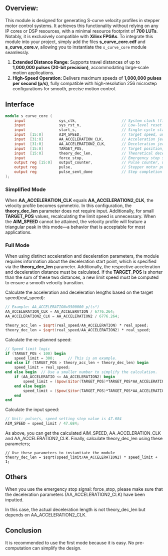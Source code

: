 ## Overview:

This module is designed for generating S-curve velocity profiles in stepper motor control systems. It achieves this functionality without relying on any IP cores or DSP resources, with a minimal resource footprint of **700 LUTs**. Notably, it is exclusively compatible with **Xilinx FPGAs**. To integrate this module into your project, simply add the files **s_curve_core.edf** and **s_curve_core.v**, allowing you to instantiate the `s_curve_core` module seamlessly.

1. **Extended Distance Range:** Supports travel distances of up to **1,000,000 pulses (20-bit precision)**, accommodating large-scale motion applications.
2. **High-Speed Operation:** Delivers maximum speeds of **1,000,000 pulses per second (p/s)**, fully compatible with high-resolution 256 microstep configurations for smooth, precise motion control.

## Interface

~~~verilog
module s_curve_core (
    input        		sys_clk,                   	// System clock (fixed 50MHz)
    input        		sys_rst_n,                 	// Low-level reset
    input        		start_s,  					// Single-cycle start      
    input  [15:0] 		AIM_SPEED, 					// Target speed, unit: p /s
    input  [31:0] 		AA_ACCELERATION_CLK,     	// Acceleration jerk (fixed-point number), unit:  p/(s³)
    input  [31:0] 		AA_ACCELERATION2_CLK,   	// Deceleration jerk (fixed-point number)
    input  [15:0] 		TARGET_POS,              	// Target position, unit: p(pulse)
    input  [15:0] 		theory_dec_len,         	// Theoretical deceleration length input, unit: p
    input     			force_stop,            		// Emergency stop signal
    output reg [15:0] 	output_counter,      		// Pulse counter, unit: p
    output reg 			pulse,						// Stepper motor pulse
    output reg       	pulse_sent_done       		// Step completion indicator
);
~~~



### Simplified Mode

When **AA_ACCELERATION_CLK** equals **AA_ACCELERATION2_CLK**, the velocity profile becomes symmetric. In this configuration, the **theory_dec_len** parameter does not require input. Additionally, for small **TARGET_POS** values, recalculating the limit speed is unnecessary. When the **AIM_SPEED** cannot be attained, the velocity profile will feature a triangular peak in this mode—a behavior that is acceptable for most applications.

### Full Mode

When using distinct acceleration and deceleration parameters, the module requires information about the deceleration start point, which is specified via the **theory_dec_len** parameter. Additionally, the respective acceleration and deceleration distance must be calculated. If the **TARGET_POS** is shorter than the sum of these two distances, a new limit speed must be computed to ensure a smooth velocity transition.

Calculate the acceleration and deceleration lengths based on the target speed(real_speed):

```verilog
// Example: AA_ACCELERATION=5500000 p/(s³)
AA_ACCELERATION_CLK = AA_ACCELERATION / 6776.264;
AA_ACCELERATION2_CLK = AA_ACCELERATION2 / 6776.264;

theory_acc_len = $sqrt(real_speed/AA_ACCELERATION) * real_speed;
theory_dec_len = $sqrt(real_speed/AA_ACCELERATION2) * real_speed;
```

Calculate the re-planned speed:

```verilog
// Speed limit logic
if (TARGET_POS < 100) begin
    speed_limit = 300;		// This is an example.
end else if (TARGET_POS > theory_acc_len + theory_dec_len) begin
    speed_limit = real_speed;
end else begin	// Use a smaller number to simplify the calculation.
    if (AA_ACCELERATIO <= AA_ACCELERATION2) begin
        speed_limit = ($pow($itor(TARGET_POS)*TARGET_POS*AA_ACCELERATION/4, 1.0/3));
    end else begin
        speed_limit = ($pow($itor(TARGET_POS)*TARGET_POS*AA_ACCELERATION2/4, 1.0/3));
    end
end
```

Calculate the input speed:

```verilog
// Unit: pulse/s, speed setting step value is 47.684
AIM_SPEED = speed_limit / 47.684;
```

As above, you can get the calculated AIM_SPEED, AA_ACCELERATION_CLK and AA_ACCELERATION2_CLK. Finally, calculate theory_dec_len using these parameters;

~~~
// Use these parameters to instantiate the module
theory_dec_len = $sqrt(speed_limit/AA_ACCELERATION2) * speed_limit + 1;
~~~

## Others

When you use the emergency stop signal: force_stop, please make sure that the deceleration parameters (AA_ACCELERATION2_CLK) have been inputted.

In this case, the actual deceleration length is not theory_dec_len but depends on AA_ACCELERATION2_CLK.

## Conclusion

It is recommended to use the first mode because it is easy. No pre-computation can simplify the design.

